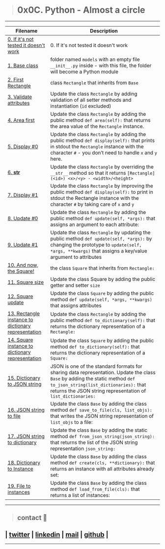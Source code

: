 > # 0x0C. Python - Almost a circle

---
| **Filename** | **Description** |
|---|---|
| [0. If it's not tested it doesn't work](./) | 0. If it's not tested it doesn't work  |
| [1. Base class](./base.py) | folder named `models` with an empty file `__init__.py` inside - with this file, the folder will become a Python module  |
| [2. First Rectangle](./rectangle.py) |  class `Rectangle` that inherits from `Base`  |
| [3. Validate attributes](./rectangle.py) | Update the class `Rectangle` by adding validation of all setter methods and instantiation (`id` excluded)  |
| [4. Area first](./rectangle.py) | Update the class `Rectangle` by adding the public method `def area(self):` that returns the area value of the `Rectangle` instance.  |
| [5. Display #0](./rectangle.py) | Update the class `Rectangle` by adding the public method `def display(self):` that prints in stdout the `Rectangle` instance with the character `#` - you don’t need to handle `x` and `y` here.  |
| [6. __str__ ](./rectangle.py) | Update the class `Rectangle` by overriding the `__str__` method so that it returns `[Rectangle] (<id>) <x>/<y> - <width>/<height>`  |
| [7. Display #1](./rectangle.py) | Update the class `Rectangle` by improving the public method `def display(self):` to print in stdout the Rectangle instance with the character `#` by taking care of `x` and `y`  |
| [8. Update #0](./rectangle.py) | Update the class `Rectangle` by adding the public method `def update(self, *args):` that assigns an argument to each attribute:  |
| [9. Update #1](./rectangle.py) | Update the class `Rectangle` by updating the public method `def update(self, *args):` by changing the prototype to `update(self, *args, **kwargs)` that assigns a key/value argument to attributes  |
| [10. And now, the Square! ](./square.py) | the class `Square` that inherits from `Rectangle:` |
| [11. Square size](./square.py) | Update the class Square by adding the public getter and setter `size`  |
| [12. Square update](./square.py) | Update the class `Square` by adding the public method `def update(self, *args, **kwargs)` that assigns attributes  |
| [13. Rectangle instance to dictionary representation ](./rectangle.py) | Update the class `Rectangle` by adding the public method `def to_dictionary(self):` that returns the dictionary representation of a `Rectangle:`  |
| [14. Square instance to dictionary representation](./square.py) | Update the class `Square` by adding the public method `def to_dictionary(self):` that returns the dictionary representation of a `Square:`  |
| [15. Dictionary to JSON string](./base.py) | JSON is one of the standard formats for sharing data representation. Update the class `Base` by adding the static method `def to_json_string(list_dictionaries):` that returns the JSON string representation of `list_dictionaries:`  |
| [16. JSON string to file](./base.py) | Update the class `Base` by adding the class method `def save_to_file(cls, list_objs):` that writes the JSON string representation of `list_objs` to a file:  |
| [17. JSON string to dictionary](./base.py) | Update the class `Base` by adding the static method `def from_json_string(json_string):` that returns the list of the JSON string representation `json_string:`  |
| [18. Dictionary to Instance](./base.py) | Update the class `Base` by adding the class method `def create(cls, **dictionary):` that returns an instance with all attributes already set:  |
| [19. File to instances](base.py) | Update the class `Base` by adding the class method `def load_from_file(cls):` that returns a list of instances:  |

---

> ## contact 💬

## | [twitter](https://twitter.com/RICARDO1470) | [linkedin](https://www.linkedin.com/in/ricardo-alfonso-camayo/) | [mail](1466@holbertonschool.com) | [github](https://github.com/ricardo1470/README/blob/master/README.md) |

---
